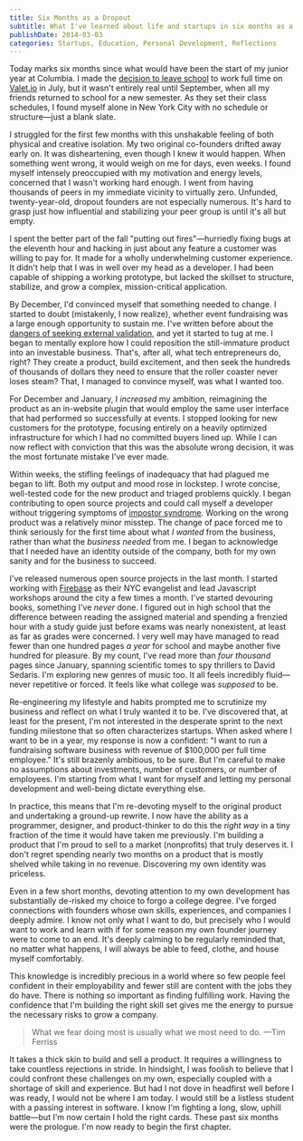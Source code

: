 ```yaml
---
title: Six Months as a Dropout
subtitle: What I've learned about life and startups in six months as a full time founder and college dropout
publishDate: 2014-03-03
categories: Startups, Education, Personal Development, Reflections
---
```


Today marks six months since what would have been the start of my junior year at Columbia. I made the [decision to leave school](http://www.bendrucker.me/posts/going-all-in/) to work full time on [Valet.io](http://www.valet.io) in July, but it wasn't entirely real until September, when all my friends returned to school for a new semester. As they set their class schedules, I found myself alone in New York City with no schedule or structure—just a blank slate.

I struggled for the first few months with this unshakable feeling of both physical and creative isolation. My two original co-founders drifted away early on. It was disheartening, even though I knew it would happen. When something went wrong, it would weigh on me for days, even weeks. I found myself intensely preoccupied with my motivation and energy levels, concerned that I wasn't working hard enough. I went from having thousands of peers in my immediate vicinity to virtually zero. Unfunded, twenty-year-old, dropout founders are not especially numerous. It's hard to grasp just how influential and stabilizing your peer group is until it's all but empty. 

I spent the better part of the fall "putting out fires"—hurriedly fixing bugs at the eleventh hour and hacking in just about any feature a customer was willing to pay for. It made for a wholly underwhelming customer experience. It didn't help that I was in well over my head as a developer. I had been capable of shipping a working prototype, but lacked the skillset to structure, stabilize, and grow a complex, mission-critical application.

By December, I'd convinced myself that something needed to change. I started to doubt (mistakenly, I now realize), whether event fundraising was a large enough opportunity to sustain me. I've written before about the [dangers of seeking external validation](http://www.bendrucker.me/posts/why-i-didnt-apply-to-ycombinator/), and yet it started to tug at me. I began to mentally explore how I could reposition the still-immature product into an investable business. That's, after all, what tech entrepreneurs do, right? They create a product, build excitement, and then seek the hundreds of thousands of dollars they need to ensure that the roller coaster never loses steam? That, I managed to convince myself, was what I wanted too. 

For December and January, I *increased* my ambition, reimagining the product as an in-website plugin that would employ the same user interface that had performed so successfully at events. I stopped looking for new customers for the prototype, focusing entirely on a heavily optimized infrastructure for which I had no committed buyers lined up. While I can now reflect with conviction that this was the absolute wrong decision, it was the most fortunate mistake I've ever made. 

Within weeks, the stifling feelings of inadequacy that had plagued me began to lift. Both my output and mood rose in lockstep. I wrote concise, well-tested code for the new product and triaged problems quickly. I began contributing to open source projects and could call myself a developer without triggering symptoms of [impostor syndrome](http://en.wikipedia.org/wiki/Impostor_syndrome). Working on the wrong product was a relatively minor misstep. The change of pace forced me to think seriously for the first time about what *I wanted* from the business, rather than what the *business needed* from me. I began to acknowledge that I needed have an identity outside of the company, both for my own sanity and for the business to succeed. 

I've released numerous open source projects in the last month. I started working with [Firebase](http://firebase.com) as their NYC evangelist and lead Javascript workshops around the city a few times a month. I've started devouring books, something I've *never* done. I figured out in high school that the difference between reading the assigned material and spending a frenzied hour with a study guide just before exams was nearly nonexistent, at least as far as grades were concerned. I very well may have managed to read fewer than one hundred pages *a year* for school and maybe another five hundred for pleasure. By my count, I've read more than *four thousand* pages since January, spanning scientific tomes to spy thrillers to David Sedaris. I'm exploring new genres of music too. It all feels incredibly fluid—never repetitive or forced. It feels like what college was *supposed* to be. 

Re-engineering my lifestyle and habits prompted me to scrutinize my business and reflect on what I truly wanted it to be. I've discovered that, at least for the present, I'm not interested in the desperate sprint to the next funding milestone that so often characterizes startups. When asked where I want to be in a year, my response is now a confident: "I want to run a fundraising software business with revenue of $100,000 per full time employee." It's still brazenly ambitious, to be sure. But I'm careful to make no assumptions about investments, number of customers, or number of employees. I'm starting from what I want for myself and letting my personal development and well-being dictate everything else. 

In practice, this means that I'm re-devoting myself to the original product and undertaking a ground-up rewrite. I now have the ability as a programmer, designer, and product-thinker to do this the *right way* in a tiny fraction of the time it would have taken me previously. I'm building a product that I'm proud to sell to a market (nonprofits) that truly deserves it. I don't regret spending nearly two months on a product that is mostly shelved while taking in no revenue. Discovering my own identity was priceless. 

Even in a few short months, devoting attention to my own development has substantially de-risked my choice to forgo a college degree. I've forged connections with founders whose own skills, experiences, and companies I deeply admire. I know not only what I want to do, but precisely who I would want to work and learn with if for some reason my own founder journey were to come to an end. It's deeply calming to be regularly reminded that, no matter what happens, I will always be able to feed, clothe, and house myself comfortably. 

This knowledge is incredibly precious in a world where so few people feel confident in their employability and fewer still are content with the jobs they do have. There is nothing so important as finding fulfilling work. Having the confidence that I'm building the right skill set gives me the energy to pursue the necessary risks to grow a company. 

> What we fear doing most is usually what we most need to do. —Tim Ferriss

It takes a thick skin to build and sell a product. It requires a willingness to take countless rejections in stride. In hindsight, I was foolish to believe that I could confront these challenges on my own, especially coupled with a shortage of skill and experience. But had I not dove in headfirst well before I was ready, I would not be where I am today. I would still be a listless student with a passing interest in software. I know I'm fighting a long, slow, uphill battle—but I'm now certain I hold the right cards. These past six months were the prologue. I'm now ready to begin the first chapter. 